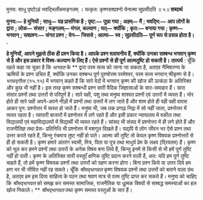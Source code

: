  

मुनय: साधु पृष्टोऽहं भवद्भिर्लोकमङ्गलम् । यत्कृत: कृष्णसश्प्रश्नो येनात्मा सुप्रसीदति ॥ ५॥ **शब्दार्थ** 

**मुनय:—** **हे मुनियों** **; साधु—** **यह प्रासंगिक है** **; पृष्ट:—** **पूछा गया** **; अहम्—** **मैं** **; भवद्भि:—** **आप लोगों के द्वारा** **; लोक—** **संसार** **; मङ्गलम्—** **मंगल, कल्याण** **; यत्—** **क्योंकि** **; कृत:—** **बनाया गया** **; कृष्ण—** **भगवान्** **; सश्प्रश्न:—** **संगत प्रश्न** **;** **येन—** **जिससे** **; आत्मा—** **स्व** **; सुप्रसीदति—** **पूर्ण रूप से प्रसन्न होता है।** **.** 

**हे मुनियों, आपने मुझसे ठीक ही प्रश्न किया है। आपके प्रश्न श्लाघनीय हैं, क्योंकि** **उनका सश्बन्ध भगवान् कृष्ण से है और इस प्रकार वे विश्व-कल्याण के लिए हैं। ऐसे प्रश्नों** **से ही पूर्ण आत्मतुष्टि हो सकती है।** **तात्पर्य** : चूँकि पहले कहा जा चुका है कि *भागवत* के ** द्वारा परम सत्य को जाना जा सकता है, अतएव नैमिषारण्य के ऋषियों के प्रश्न उचित हैं, क्योंकि उनका सश्बन्ध पूर्ण पुरुषोत्तम परमेश्वर, परम सत्य भगवान् श्रीकृष्ण से है। *भगवद्गीता* (१५.१५) में भगवान् कहते हैं कि सारे वेदों में भगवान् कृष्ण की खोज की उत्कंठा के अतिरिक्त और कुछ भी नहीं है। इस तरह कृष्ण सश्बन्धी प्रश्न सारी वैदिक जिज्ञासाओं के सार-समाहार हैं। सारा संसार प्रश्नों तथा उत्तरों से परिपूर्ण है। सारे पक्षी, पशु तथा मनुष्य शाश्वत प्रश्नों एवं उत्तरों में व्यस्त हैं। भोर होते ही सारे पक्षी अपने-अपने नीड़ों में प्रश्नों तथा उत्तरों में लग जाते हैं और शाम होते ही वही पक्षी वापस आकर पुन: प्रश्नोत्तर में व्यस्त हो जाते हैं। मनुष्य भी, जब तक प्रगाढ़ निद्रा में सो नहीं जाता, प्रश्नोत्तर में व्यस्त रहता है। व्यापारी बाजारों में प्रश्नोत्तर में लगे रहते हैं और इसी प्रकार न्यायालय में वकील तथा विद्यालयों एवं महाविद्यालयों में विद्यार्थी भी व्यस्त रहते हैं। सांसद भी संसद में प्रश्नोत्तर में ही लगे होते हैं और राजनीतिज्ञ तथा प्रेस- प्रतिनिधि भी प्रश्नोत्तर में मशगूल दिखते हैं। यद्यपि ये लोग जीवन भर ऐसे प्रश्न तथा उत्तर करते रहते हैं, किन्तु रंचमात्र तुष्ट नहीं हो पाते। आत्मा की तुष्टि तो केवल कृष्ण विषयक प्रश्नोत्तरों से ही हो सकती है। कृष्ण हमारे अंतरंग स्वामी, मित्र, पिता या पुत्र तथा माधुर्य प्रेम के लक्ष्य (पि्रयतम) हैं। कृष्ण को भूल कर हमने प्रश्नों तथा उत्तरों के अनेक विषय बना लिये हैं, किन्तु इनमें से किसी से भी हमें पूर्ण तुष्टि नहीं हो पाती। कृष्ण के अतिरिक्त सारी वस्तुएँ क्षणिक तुष्टि प्रदान करने वाली हैं, अत: यदि हम पूर्ण तुष्टि चाहते हैं, तो हमें कृष्ण विषयक प्रश्नों तथा उत्तरों को ग्रहण करना होगा। बिना प्रश्न किये या उत्तर दिये हम क्षण भर भी जीवित नहीं रह सकते। चूँकि *श्रीमद्भागवत* कृष्ण विषयक प्रश्नों तथा उत्तरों को बताने वाला ग्रंथ है, अतएव हम इस दिव्य साहित्य के पठन तथा श्रवण मात्र से परम तुष्टि प्राप्त कर सकते हैं। मनुष्य को चाहिए कि *श्रीमद्भागवत* को समझ कर समस्त सामाजिक, राजनैतिक या धाॢमक विषयों से सश्बद्ध समस्याओं का हल खोज निकाले। ** *श्रीमद्भागवत* तथा कृष्ण समस्त वस्तुओं के सार हैं। 